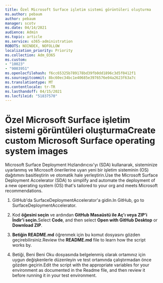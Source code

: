 ```yaml
---
title: Özel Microsoft Surface işletim sistemi görüntüleri oluşturma
ms.author: pebaum
author: pebaum
manager: scotv
ms.date: 04/14/2021
audience: Admin
ms.topic: article
ms.service: o365-administration
ROBOTS: NOINDEX, NOFOLLOW
localization_priority: Priority
ms.collection: Adm_O365
ms.custom:
- "10023"
- "9003951"
ms.openlocfilehash: f6cc65325b789178bd39fb0dd1896c3d5f0412f1
ms.sourcegitcommit: 8bc60ec34bc1e40685e3976576e04a2623f63a7c
ms.translationtype: MT
ms.contentlocale: tr-TR
ms.lasthandoff: 04/15/2021
ms.locfileid: "51837570"
---
```

# <a name="create-custom-microsoft-surface-operating-system-images"></a><span data-ttu-id="62787-102">Özel Microsoft Surface işletim sistemi görüntüleri oluşturma</span><span class="sxs-lookup"><span data-stu-id="62787-102">Create custom Microsoft Surface operating system images</span></span>

<span data-ttu-id="62787-103">Microsoft Surface Deployment Hızlandırıcısı'yı (SDA) kullanarak, sisteminize uyarlanmış ve Microsoft önerilerine uyan yeni bir işletim sisteminin (OS) dağıtımını basitleştirin ve otomatik hale yerleştirin.</span><span class="sxs-lookup"><span data-stu-id="62787-103">Use the Microsoft Surface Deployment Accelerator (SDA) to simplify and automate the deployment of a new operating system (OS) that's tailored to your org and meets Microsoft recommendations.</span></span>

1. <span data-ttu-id="62787-104">GitHub'da SurfaceDeploymentAccelerator'a gidin.</span><span class="sxs-lookup"><span data-stu-id="62787-104">In GitHub, go to SurfaceDeploymentAccelerator.</span></span>

1. <span data-ttu-id="62787-105">Kod **öğesini seçin** ve ardından **GitHub Masaüstü ile Aç'ı veya** **ZIP'i İndir'i seçin.**</span><span class="sxs-lookup"><span data-stu-id="62787-105">Select **Code**, and then select **Open with GitHub Desktop** or **Download ZIP**.</span></span>

1. <span data-ttu-id="62787-106">**Betiğin README.md** öğrenmek için bu komut dosyasını gözden geçirebilirsiniz.</span><span class="sxs-lookup"><span data-stu-id="62787-106">Review the **README.md** file to learn how the script works by.</span></span>

1. <span data-ttu-id="62787-107">Betiği, Beni Beni Oku dosyasında belgelenmiş olarak ortamınız için uygun değişkenlerle düzenleyin ve test ortamında çalıştırmadan önce gözden geçirin.</span><span class="sxs-lookup"><span data-stu-id="62787-107">Edit the script with the appropriate variables for your environment as documented in the Readme file, and then review it before running it in your test environment.</span></span>

